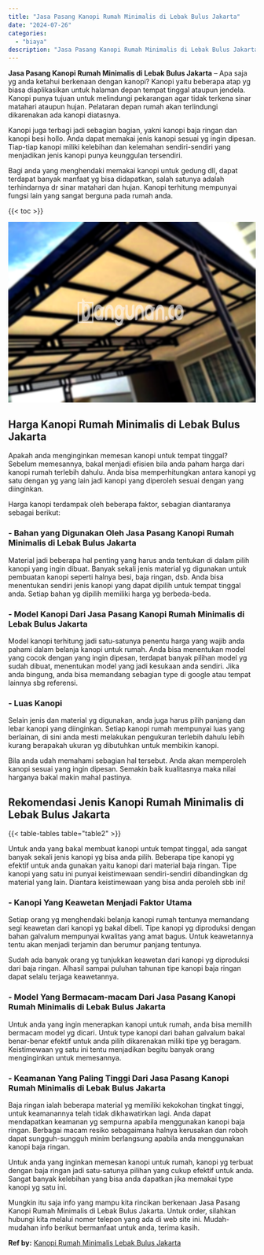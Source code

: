 ```yaml
---
title: "Jasa Pasang Kanopi Rumah Minimalis di Lebak Bulus Jakarta"
date: "2024-07-26"
categories: 
  - "biaya"
description: "Jasa Pasang Kanopi Rumah Minimalis di Lebak Bulus Jakarta. Mungkin itu saja info yang mampu kita rincikan berkenaan Jasa Pasang Kanopi Rumah Minimalis di Leb..."
---
```


**Jasa Pasang Kanopi Rumah Minimalis di Lebak Bulus Jakarta** – Apa saja yg anda ketahui berkenaan dengan kanopi? Kanopi yaitu beberapa atap yg biasa diaplikasikan untuk halaman depan tempat tinggal ataupun jendela. Kanopi punya tujuan untuk melindungi pekarangan agar tidak terkena sinar matahari ataupun hujan. Pelataran depan rumah akan terlindungi dikarenakan ada kanopi diatasnya.

Kanopi juga terbagi jadi sebagian bagian, yakni kanopi baja ringan dan kanopi besi hollo. Anda dapat memakai jenis kanopi sesuai yg ingin dipesan. Tiap-tiap kanopi miliki kelebihan dan kelemahan sendiri-sendiri yang menjadikan jenis kanopi punya keunggulan tersendiri.

Bagi anda yang menghendaki memakai kanopi untuk gedung dll, dapat terdapat banyak manfaat yg bisa didapatkan, salah satunya adalah terhindarnya dr sinar matahari dan hujan. Kanopi terhitung mempunyai fungsi lain yang sangat berguna pada rumah anda.

{{< toc >}}

![Jasa Pasang Kanopi Rumah Minimalis di Lebak Bulus Jakarta](/images/harga-kanopi-minimalis-30.png)

## Harga Kanopi Rumah Minimalis di Lebak Bulus Jakarta

Apakah anda menginginkan memesan kanopi untuk tempat tinggal? Sebelum memesannya, bakal menjadi efisien bila anda paham harga dari kanopi rumah terlebih dahulu. Anda bisa memperhitungkan antara kanopi yg satu dengan yg yang lain jadi kanopi yang diperoleh sesuai dengan yang diinginkan.

Harga kanopi terdampak oleh beberapa faktor, sebagian diantaranya sebagai berikut:

### \- Bahan yang Digunakan Oleh Jasa Pasang Kanopi Rumah Minimalis di Lebak Bulus Jakarta

Material jadi beberapa hal penting yang harus anda tentukan di dalam pilih kanopi yang ingin dibuat. Banyak sekali jenis material yg digunakan untuk pembuatan kanopi seperti halnya besi, baja ringan, dsb. Anda bisa menentukan sendiri jenis kanopi yang dapat dipilih untuk tempat tinggal anda. Setiap bahan yg dipilih memiliki harga yg berbeda-beda.

### \- Model Kanopi Dari Jasa Pasang Kanopi Rumah Minimalis di Lebak Bulus Jakarta

Model kanopi terhitung jadi satu-satunya penentu harga yang wajib anda pahami dalam belanja kanopi untuk rumah. Anda bisa menentukan model yang cocok dengan yang ingin dipesan, terdapat banyak pilihan model yg sudah dibuat, menentukan model yang jadi kesukaan anda sendiri. Jika anda bingung, anda bisa memandang sebagian type di google atau tempat lainnya sbg referensi.

### \- Luas Kanopi

Selain jenis dan material yg digunakan, anda juga harus pilih panjang dan lebar kanopi yang diinginkan. Setiap kanopi rumah mempunyai luas yang berlainan, di sini anda mesti melakukan pengukuran terlebih dahulu lebih kurang berapakah ukuran yg dibutuhkan untuk membikin kanopi.

Bila anda udah memahami sebagian hal tersebut. Anda akan memperoleh kanopi sesuai yang ingin dipesan. Semakin baik kualitasnya maka nilai harganya bakal makin mahal pastinya.

## Rekomendasi Jenis Kanopi Rumah Minimalis di Lebak Bulus Jakarta

{{< table-tables table="table2" >}}

Untuk anda yang bakal membuat kanopi untuk tempat tinggal, ada sangat banyak sekali jenis kanopi yg bisa anda pilih. Beberapa tipe kanopi yg efektif untuk anda gunakan yaitu kanopi dari material baja ringan. Tipe kanopi yang satu ini punyai keistimewaan sendiri-sendiri dibandingkan dg material yang lain. Diantara keistimewaan yang bisa anda peroleh sbb ini!

### \- Kanopi Yang Keawetan Menjadi Faktor Utama

Setiap orang yg menghendaki belanja kanopi rumah tentunya memandang segi keawetan dari kanopi yg bakal dibeli. Tipe kanopi yg diproduksi dengan bahan galvalum mempunyai kwalitas yang amat bagus. Untuk keawetannya tentu akan menjadi terjamin dan berumur panjang tentunya.

Sudah ada banyak orang yg tunjukkan keawetan dari kanopi yg diproduksi dari baja ringan. Alhasil sampai puluhan tahunan tipe kanopi baja ringan dapat selalu terjaga keawetannya.

### \- Model Yang Bermacam-macam Dari Jasa Pasang Kanopi Rumah Minimalis di Lebak Bulus Jakarta

Untuk anda yang ingin menerapkan kanopi untuk rumah, anda bisa memilih bermacam model yg dicari. Untuk type kanopi dari bahan galvalum bakal benar-benar efektif untuk anda pilih dikarenakan miliki tipe yg beragam. Keistimewaan yg satu ini tentu menjadikan begitu banyak orang menginginkan untuk memesannya.

### \- Keamanan Yang Paling Tinggi Dari Jasa Pasang Kanopi Rumah Minimalis di Lebak Bulus Jakarta

Baja ringan ialah beberapa material yg memiliki kekokohan tingkat tinggi, untuk keamanannya telah tidak dikhawatirkan lagi. Anda dapat mendapatkan keamanan yg sempurna apabila menggunakan kanopi baja ringan. Berbagai macam resiko sebagaimana halnya kerusakan dan roboh dapat sungguh-sungguh minim berlangsung apabila anda menggunakan kanopi baja ringan.

Untuk anda yang inginkan memesan kanopi untuk rumah, kanopi yg terbuat dengan baja ringan jadi satu-satunya pilihan yang cukup efektif untuk anda. Sangat banyak kelebihan yang bisa anda dapatkan jika memakai type kanopi yg satu ini.

Mungkin itu saja info yang mampu kita rincikan berkenaan Jasa Pasang Kanopi Rumah Minimalis di Lebak Bulus Jakarta. Untuk order, silahkan hubungi kita melalui nomer telepon yang ada di web site ini. Mudah-mudahan info berikut bermanfaat untuk anda, terima kasih.

**Ref by:**  [Kanopi Rumah Minimalis Lebak Bulus Jakarta](https://id.wikipedia.org/wiki/Kanopi)
